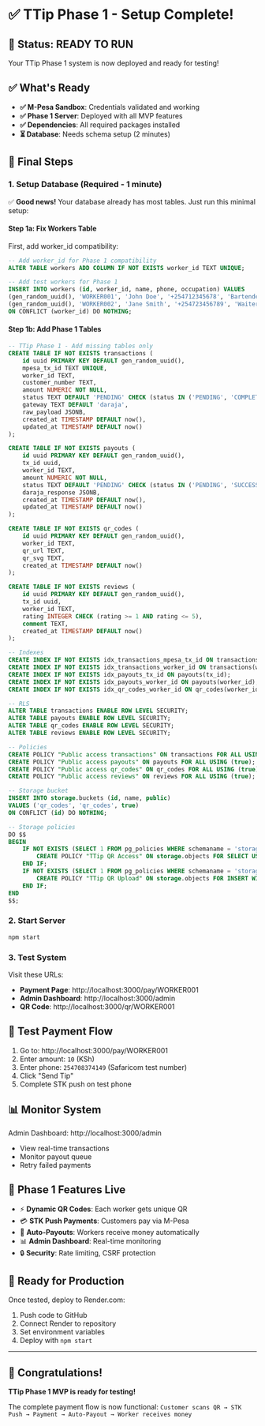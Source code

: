 # ✅ TTip Phase 1 - Setup Complete!

## 🎉 Status: READY TO RUN

Your TTip Phase 1 system is now deployed and ready for testing!

## ✅ What's Ready

- **✅ M-Pesa Sandbox**: Credentials validated and working
- **✅ Phase 1 Server**: Deployed with all MVP features
- **✅ Dependencies**: All required packages installed
- **⏳ Database**: Needs schema setup (2 minutes)

## 🚀 Final Steps

### 1. Setup Database (Required - 1 minute)

✅ **Good news!** Your database already has most tables. Just run this minimal setup:

#### Step 1a: Fix Workers Table
First, add worker_id compatibility:

```sql
-- Add worker_id for Phase 1 compatibility
ALTER TABLE workers ADD COLUMN IF NOT EXISTS worker_id TEXT UNIQUE;

-- Add test workers for Phase 1
INSERT INTO workers (id, worker_id, name, phone, occupation) VALUES 
(gen_random_uuid(), 'WORKER001', 'John Doe', '+254712345678', 'Bartender'),
(gen_random_uuid(), 'WORKER002', 'Jane Smith', '+254723456789', 'Waiter')
ON CONFLICT (worker_id) DO NOTHING;
```

#### Step 1b: Add Phase 1 Tables

```sql
-- TTip Phase 1 - Add missing tables only
CREATE TABLE IF NOT EXISTS transactions (
    id uuid PRIMARY KEY DEFAULT gen_random_uuid(),
    mpesa_tx_id TEXT UNIQUE,
    worker_id TEXT,
    customer_number TEXT,
    amount NUMERIC NOT NULL,
    status TEXT DEFAULT 'PENDING' CHECK (status IN ('PENDING', 'COMPLETED', 'FAILED')),
    gateway TEXT DEFAULT 'daraja',
    raw_payload JSONB,
    created_at TIMESTAMP DEFAULT now(),
    updated_at TIMESTAMP DEFAULT now()
);

CREATE TABLE IF NOT EXISTS payouts (
    id uuid PRIMARY KEY DEFAULT gen_random_uuid(),
    tx_id uuid,
    worker_id TEXT,
    amount NUMERIC NOT NULL,
    status TEXT DEFAULT 'PENDING' CHECK (status IN ('PENDING', 'SUCCESS', 'FAILED')),
    daraja_response JSONB,
    created_at TIMESTAMP DEFAULT now(),
    updated_at TIMESTAMP DEFAULT now()
);

CREATE TABLE IF NOT EXISTS qr_codes (
    id uuid PRIMARY KEY DEFAULT gen_random_uuid(),
    worker_id TEXT,
    qr_url TEXT,
    qr_svg TEXT,
    created_at TIMESTAMP DEFAULT now()
);

CREATE TABLE IF NOT EXISTS reviews (
    id uuid PRIMARY KEY DEFAULT gen_random_uuid(),
    tx_id uuid,
    worker_id TEXT,
    rating INTEGER CHECK (rating >= 1 AND rating <= 5),
    comment TEXT,
    created_at TIMESTAMP DEFAULT now()
);

-- Indexes
CREATE INDEX IF NOT EXISTS idx_transactions_mpesa_tx_id ON transactions(mpesa_tx_id);
CREATE INDEX IF NOT EXISTS idx_transactions_worker_id ON transactions(worker_id);
CREATE INDEX IF NOT EXISTS idx_payouts_tx_id ON payouts(tx_id);
CREATE INDEX IF NOT EXISTS idx_payouts_worker_id ON payouts(worker_id);
CREATE INDEX IF NOT EXISTS idx_qr_codes_worker_id ON qr_codes(worker_id);

-- RLS
ALTER TABLE transactions ENABLE ROW LEVEL SECURITY;
ALTER TABLE payouts ENABLE ROW LEVEL SECURITY;
ALTER TABLE qr_codes ENABLE ROW LEVEL SECURITY;
ALTER TABLE reviews ENABLE ROW LEVEL SECURITY;

-- Policies
CREATE POLICY "Public access transactions" ON transactions FOR ALL USING (true);
CREATE POLICY "Public access payouts" ON payouts FOR ALL USING (true);
CREATE POLICY "Public access qr_codes" ON qr_codes FOR ALL USING (true);
CREATE POLICY "Public access reviews" ON reviews FOR ALL USING (true);

-- Storage bucket
INSERT INTO storage.buckets (id, name, public) 
VALUES ('qr_codes', 'qr_codes', true)
ON CONFLICT (id) DO NOTHING;

-- Storage policies
DO $$
BEGIN
    IF NOT EXISTS (SELECT 1 FROM pg_policies WHERE schemaname = 'storage' AND policyname = 'TTip QR Access') THEN
        CREATE POLICY "TTip QR Access" ON storage.objects FOR SELECT USING (bucket_id = 'qr_codes');
    END IF;
    IF NOT EXISTS (SELECT 1 FROM pg_policies WHERE schemaname = 'storage' AND policyname = 'TTip QR Upload') THEN
        CREATE POLICY "TTip QR Upload" ON storage.objects FOR INSERT WITH CHECK (bucket_id = 'qr_codes');
    END IF;
END
$$;
```

### 2. Start Server

```bash
npm start
```

### 3. Test System

Visit these URLs:
- **Payment Page**: http://localhost:3000/pay/WORKER001
- **Admin Dashboard**: http://localhost:3000/admin
- **QR Code**: http://localhost:3000/qr/WORKER001

## 🧪 Test Payment Flow

1. Go to: http://localhost:3000/pay/WORKER001
2. Enter amount: `10` (KSh)
3. Enter phone: `254708374149` (Safaricom test number)
4. Click "Send Tip"
5. Complete STK push on test phone

## 📊 Monitor System

Admin Dashboard: http://localhost:3000/admin
- View real-time transactions
- Monitor payout queue
- Retry failed payments

## 🎯 Phase 1 Features Live

- ⚡ **Dynamic QR Codes**: Each worker gets unique QR
- 💳 **STK Push Payments**: Customers pay via M-Pesa
- 🤖 **Auto-Payouts**: Workers receive money automatically  
- 📊 **Admin Dashboard**: Real-time monitoring
- 🔒 **Security**: Rate limiting, CSRF protection

## 🚀 Ready for Production

Once tested, deploy to Render.com:
1. Push code to GitHub
2. Connect Render to repository
3. Set environment variables
4. Deploy with `npm start`

---

## 🎊 Congratulations!

**TTip Phase 1 MVP is ready for testing!**

The complete payment flow is now functional:
`Customer scans QR → STK Push → Payment → Auto-Payout → Worker receives money`